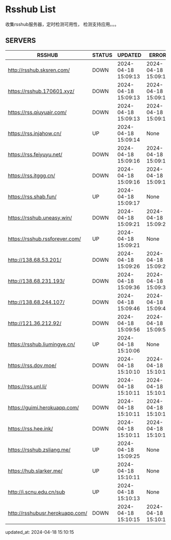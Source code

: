 # Rsshub List

收集rsshub服务器，定时检测可用性， 检测支持应用。。。


## SERVERS

|  RSSHUB   | STATUS  | UPDATED  | ERROR  | TWITTER |  
|  ----  | ----  | ----  | ----  | ---- |  
| http://rsshub.sksren.com/ | DOWN | 2024-04-18 15:09:13 | 2024-04-18 15:09:13 |  
| https://rsshub.170601.xyz/ | DOWN | 2024-04-18 15:09:13 | 2024-04-18 15:09:13 |  
| https://rss.qiuyuair.com/ | DOWN | 2024-04-18 15:09:13 | 2024-04-18 15:09:13 |  
| https://rss.injahow.cn/ | UP | 2024-04-18 15:09:14 | None ||  
| https://rss.feiyuyu.net/ | DOWN | 2024-04-18 15:09:16 | 2024-04-18 15:09:16 |  
| https://rss.itggg.cn/ | DOWN | 2024-04-18 15:09:16 | 2024-04-18 15:09:16 |  
| https://rss.shab.fun/ | UP | 2024-04-18 15:09:17 | None ||  
| https://rsshub.uneasy.win/ | DOWN | 2024-04-18 15:09:21 | 2024-04-18 15:09:21 |  
| https://rsshub.rssforever.com/ | UP | 2024-04-18 15:09:21 | None ||  
| http://138.68.53.201/ | DOWN | 2024-04-18 15:09:26 | 2024-04-18 15:09:26 |  
| http://138.68.231.193/ | DOWN | 2024-04-18 15:09:36 | 2024-04-18 15:09:36 |  
| http://138.68.244.107/ | DOWN | 2024-04-18 15:09:46 | 2024-04-18 15:09:46 |  
| http://121.36.212.92/ | DOWN | 2024-04-18 15:09:56 | 2024-04-18 15:09:56 |  
| https://rsshub.liumingye.cn/ | UP | 2024-04-18 15:10:06 | None ||  
| https://rss.dov.moe/ | DOWN | 2024-04-18 15:10:10 | 2024-04-18 15:10:10 |  
| https://rss.unl.li/ | DOWN | 2024-04-18 15:10:11 | 2024-04-18 15:10:11 |  
| https://guimi.herokuapp.com/ | DOWN | 2024-04-18 15:10:11 | 2024-04-18 15:10:11 |  
| https://rss.hee.ink/ | DOWN | 2024-04-18 15:10:11 | 2024-04-18 15:10:11 |  
| https://rsshub.zsliang.me/ | UP | 2024-04-18 15:09:25 | None |OK|  
| https://hub.slarker.me/ | UP | 2024-04-18 15:10:11 | None ||  
| http://i.scnu.edu.cn/sub | UP | 2024-04-18 15:10:13 | None ||  
| http://rsshubusr.herokuapp.com/ | DOWN | 2024-04-18 15:10:15 | 2024-04-18 15:10:15 |  
  

updated_at: 2024-04-18 15:10:15  
